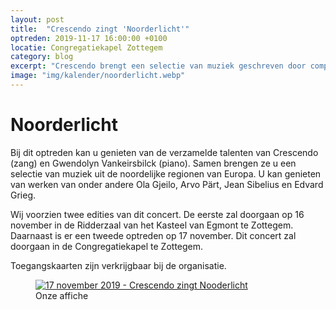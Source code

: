 ```yaml
---
layout: post
title:  "Crescendo zingt 'Noorderlicht'"
optreden: 2019-11-17 16:00:00 +0100
locatie: Congregatiekapel Zottegem
category: blog
excerpt: "Crescendo brengt een selectie van muziek geschreven door componisten uit de noorderlijke regionen van Europa."
image: "img/kalender/noorderlicht.webp"
---
```


# Noorderlicht

Bij dit optreden kan u genieten van de verzamelde talenten van Crescendo (zang) en Gwendolyn Vankeirsbilck (piano).
Samen brengen ze u een selectie van muziek uit de noordelijke regionen van Europa.
U kan genieten van werken van onder andere Ola Gjeilo, Arvo Pärt, Jean Sibelius en Edvard Grieg.

Wij voorzien twee edities van dit concert. De eerste zal doorgaan op 16 november in de Ridderzaal van het Kasteel van
Egmont te Zottegem.
Daarnaast is er een tweede optreden op 17 november. Dit concert zal doorgaan in de Congregatiekapel te Zottegem.

Toegangskaarten zijn verkrijgbaar bij de organisatie.


<div class="gallery">
<figure>
  <a href="{{ page.image | absolute_url }}" data-lity>
    <img src="{{ page.image | absolute_url }}" alt="17 november 2019 - Crescendo zingt Nooderlicht" />
  </a>
  <figcaption>Onze affiche</figcaption>
</figure>
</div>


